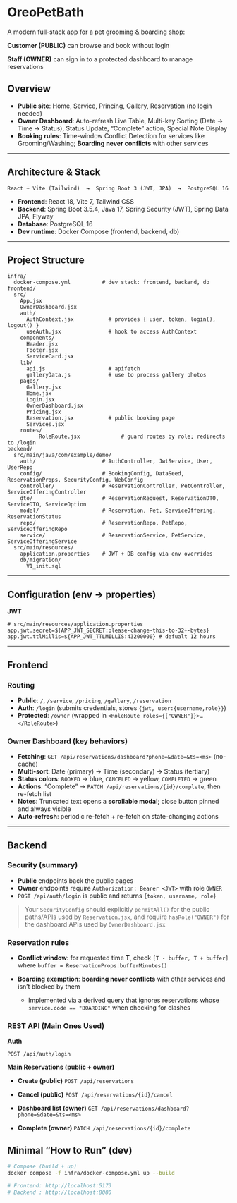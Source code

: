 # OreoPetBath

A modern full-stack app for a pet grooming & boarding shop:

**Customer (PUBLIC)** can browse and book without login

**Staff (OWNER)** can sign in to a protected dashboard to manage reservations

## Overview

- **Public site**: Home, Service, Princing, Gallery, Reservation (no login needed)
- **Owner Dashboard**: Auto-refresh Live Table, Multi-key Sorting (Date → Time → Status), Status Update, “Complete” action, Special Note Display
- **Booking rules**: Time-window Conflict Detection for services like Grooming/Washing; **Boarding never conflicts** with other services

---

## Architecture & Stack

```
React + Vite (Tailwind)  →  Spring Boot 3 (JWT, JPA)  →  PostgreSQL 16
```

- **Frontend**: React 18, Vite 7, Tailwind CSS
- **Backend**: Spring Boot 3.5.4, Java 17, Spring Security (JWT), Spring Data JPA, Flyway
- **Database**: PostgreSQL 16
- **Dev runtime**: Docker Compose (frontend, backend, db)

---

## Project Structure

```
infra/
  docker-compose.yml          # dev stack: frontend, backend, db
frontend/
  src/
    App.jsx
    OwnerDashboard.jsx
    auth/
      AuthContext.jsx           # provides { user, token, login(), logout() }
      useAuth.jsx               # hook to access AuthContext
    components/
      Header.jsx
      Footer.jsx
      ServiceCard.jsx
    lib/
      api.js                    # apifetch
      galleryData.js            # use to process gallery photos
    pages/
      Gallery.jsx
      Home.jsx
      Login.jsx
      OwnerDashboard.jsx
      Pricing.jsx
      Reservation.jsx           # public booking page
      Services.jsx
    routes/
          RoleRoute.jsx             # guard routes by role; redirects to /login
backend/
  src/main/java/com/example/demo/
    auth/                     # AuthController, JwtService, User, UserRepo
    config/                   # BookingConfig, DataSeed, ReservationProps, SecurityConfig, WebConfig
    controller/               # ReservationController, PetController, ServiceOfferingController
    dto/                      # ReservationRequest, ReservationDTO, ServiceDTO, ServiceOption
    model/                    # Reservation, Pet, ServiceOffering, ReservationStatus
    repo/                     # ReservationRepo, PetRepo, ServiceOfferingRepo
    service/                  # ReservationService, PetService, ServiceOfferingService
  src/main/resources/
    application.properties    # JWT + DB config via env overrides
    db/migration/
      V1_init.sql
```

---

## Configuration (env → properties)

**JWT**

```properties
# src/main/resources/application.properties
app.jwt.secret=${APP_JWT_SECRET:please-change-this-to-32+-bytes}
app.jwt.ttlMillis=${APP_JWT_TTLMILLIS:43200000} # defualt 12 hours
```

---

## Frontend

### Routing

- **Public**: `/`, `/service`, `/pricing`, `/gallery`, `/reservation`
- **Auth**: `/login` (submits credentials, stores `{jwt, user:{username,role}}`)
- **Protected**: `/owner` (wrapped in `<RoleRoute roles={["OWNER"]}>…</RoleRoute>`)

### Owner Dashboard (key behaviors)

- **Fetching**: `GET /api/reservations/dashboard?phone=&date=&ts=<ms>` (no-cache)
- **Multi-sort**: Date (primary) → Time (secondary) → Status (tertiary)
- **Status colors**:
  `BOOKED` → blue, `CANCELED` → yellow, `COMPLETED` → green
- **Actions**:
  “Complete” → `PATCH /api/reservations/{id}/complete`, then re-fetch list
- **Notes**: Truncated text opens a **scrollable modal**; close button pinned and always visible
- **Auto-refresh**: periodic re-fetch + re-fetch on state-changing actions

---

## Backend

### Security (summary)

- **Public** endpoints back the public pages
- **Owner** endpoints require `Authorization: Bearer <JWT>` with role `OWNER`
- `POST /api/auth/login` is public and returns `{token, username, role}`

> Your `SecurityConfig` should explicitly `permitAll()` for the public paths/APIs used by `Reservation.jsx`, and require `hasRole("OWNER")` for the dashboard APIs used by `OwnerDashboard.jsx`

### Reservation rules

- **Conflict window**: for requested time **T**, check `[T - buffer, T + buffer]` where `buffer = ReservationProps.bufferMinutes()`
- **Boarding exemption**: **boarding never conflicts** with other services and isn’t blocked by them

  - Implemented via a derived query that ignores reservations whose `service.code == "BOARDING"` when checking for clashes

### REST API (Main Ones Used)

**Auth**

`POST /api/auth/login`

**Main Reservations (public + owner)**

- **Create (public)**
  `POST /api/reservations`

- **Cancel (public)**
  `POST /api/reservations/{id}/cancel`

- **Dashboard list (owner)**
  `GET /api/reservations/dashboard?phone=&date=&ts=<ms>`

- **Complete (owner)**
  `PATCH /api/reservations/{id}/complete`

## Minimal “How to Run” (dev)

```bash
# Compose (build + up)
docker compose -f infra/docker-compose.yml up --build

# Frontend: http://localhost:5173
# Backend : http://localhost:8080
```
